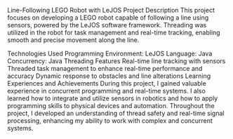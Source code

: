 Line-Following LEGO Robot with LeJOS
Project Description
This project focuses on developing a LEGO robot capable of following a line using sensors, powered by the LeJOS software framework. Threading was utilized in the robot for task management and real-time tracking, enabling smooth and precise movement along the line.

Technologies Used
Programming Environment: LeJOS
Language: Java
Concurrency: Java Threading
Features
Real-time line tracking with sensors
Threaded task management to enhance real-time performance and accuracy
Dynamic response to obstacles and line alterations
Learning Experiences and Achievements
During this project, I gained valuable experience in concurrent programming and real-time systems. I also learned how to integrate and utilize sensors in robotics and how to apply programming skills to physical devices and automation. Throughout the project, I developed an understanding of thread safety and real-time signal processing, enhancing my ability to work with complex and concurrent systems.
